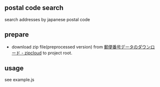 ## postal code search
search addresses by japanese postal code

## prepare
- download zip file(preprocessed version) from [郵便番号データのダウンロード - zipcloud](http://zipcloud.ibsnet.co.jp/) to project root.

## usage
see example.js

